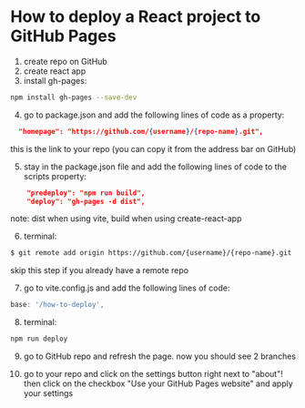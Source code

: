# How to deploy a React project to GitHub Pages

1. create repo on GitHub
2. create react app
3. install gh-pages:

```bash
npm install gh-pages --save-dev
```

4. go to package.json and add the following lines of code as a property:

```json
  "homepage": "https://github.com/{username}/{repo-name}.git",
```

this is the link to your repo (you can copy it from the address bar on GitHub)

5. stay in the package.json file and add the following lines of code to the scripts property:

```json
    "predeploy": "npm run build",
    "deploy": "gh-pages -d dist",
```

note: dist when using vite, build when using create-react-app

6. terminal: 

```bash
$ git remote add origin https://github.com/{username}/{repo-name}.git
```

skip this step if you already have a remote repo

7. go to vite.config.js and add the following lines of code:

```js
base: '/how-to-deploy',
```

8. terminal:

```bash
npm run deploy
```

9. go to GitHub repo and refresh the page. now you should see 2 branches

10. go to your repo  and click on the settings button right next to "about"! then click on the checkbox "Use your GitHub Pages website" and apply your settings